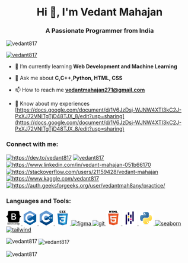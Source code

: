 <h1 align="center">Hi 👋, I'm Vedant Mahajan</h1>
<h3 align="center">A Passionate Programmer from India</h3>

<p align="left"> <img src="https://komarev.com/ghpvc/?username=vedant817&label=Profile%20views&color=0e75b6&style=flat" alt="vedant817" /> </p>

<p align="left"> <a href="https://twitter.com/vedant817" target="blank"><img src="https://img.shields.io/twitter/follow/vedant817?logo=twitter&style=for-the-badge" alt="vedant817" /></a> </p>

- 🌱 I’m currently learning **Web Development and Machine Learning**

- 💬 Ask me about **C,C++,Python, HTML, CSS**

- 📫 How to reach me **vedantmahajan271@gmail.com**

- 📄 Know about my experiences [https://docs.google.com/document/d/1V6JzDsj-WJNW4XTI3kC2J-PxXJ72VNlTgTjD48TJX_8/edit?usp=sharing](https://docs.google.com/document/d/1V6JzDsj-WJNW4XTI3kC2J-PxXJ72VNlTgTjD48TJX_8/edit?usp=sharing)

<h3 align="left">Connect with me:</h3>
<p align="left">
<a href="https://dev.to/https://dev.to/vedant817" target="blank"><img align="center" src="https://raw.githubusercontent.com/rahuldkjain/github-profile-readme-generator/master/src/images/icons/Social/devto.svg" alt="https://dev.to/vedant817" height="30" width="40" /></a>
<a href="https://twitter.com/vedant817" target="blank"><img align="center" src="https://raw.githubusercontent.com/rahuldkjain/github-profile-readme-generator/master/src/images/icons/Social/twitter.svg" alt="vedant817" height="30" width="40" /></a>
<a href="https://linkedin.com/in/https://www.linkedin.com/in/vedant-mahajan-051b66170" target="blank"><img align="center" src="https://raw.githubusercontent.com/rahuldkjain/github-profile-readme-generator/master/src/images/icons/Social/linked-in-alt.svg" alt="https://www.linkedin.com/in/vedant-mahajan-051b66170" height="30" width="40" /></a>
<a href="https://stackoverflow.com/users/https://stackoverflow.com/users/21159428/vedant-mahajan" target="blank"><img align="center" src="https://raw.githubusercontent.com/rahuldkjain/github-profile-readme-generator/master/src/images/icons/Social/stack-overflow.svg" alt="https://stackoverflow.com/users/21159428/vedant-mahajan" height="30" width="40" /></a>
<a href="https://kaggle.com/https://www.kaggle.com/vedant817" target="blank"><img align="center" src="https://raw.githubusercontent.com/rahuldkjain/github-profile-readme-generator/master/src/images/icons/Social/kaggle.svg" alt="https://www.kaggle.com/vedant817" height="30" width="40" /></a>
<a href="https://auth.geeksforgeeks.org/user/https://auth.geeksforgeeks.org/user/vedantmah8any/practice/" target="blank"><img align="center" src="https://raw.githubusercontent.com/rahuldkjain/github-profile-readme-generator/master/src/images/icons/Social/geeks-for-geeks.svg" alt="https://auth.geeksforgeeks.org/user/vedantmah8any/practice/" height="30" width="40" /></a>
</p>

<h3 align="left">Languages and Tools:</h3>
<p align="left"> <a href="https://getbootstrap.com" target="_blank" rel="noreferrer"> <img src="https://raw.githubusercontent.com/devicons/devicon/master/icons/bootstrap/bootstrap-plain-wordmark.svg" alt="bootstrap" width="40" height="40"/> </a> <a href="https://www.cprogramming.com/" target="_blank" rel="noreferrer"> <img src="https://raw.githubusercontent.com/devicons/devicon/master/icons/c/c-original.svg" alt="c" width="40" height="40"/> </a> <a href="https://www.w3schools.com/cpp/" target="_blank" rel="noreferrer"> <img src="https://raw.githubusercontent.com/devicons/devicon/master/icons/cplusplus/cplusplus-original.svg" alt="cplusplus" width="40" height="40"/> </a> <a href="https://www.w3schools.com/css/" target="_blank" rel="noreferrer"> <img src="https://raw.githubusercontent.com/devicons/devicon/master/icons/css3/css3-original-wordmark.svg" alt="css3" width="40" height="40"/> </a> <a href="https://www.figma.com/" target="_blank" rel="noreferrer"> <img src="https://www.vectorlogo.zone/logos/figma/figma-icon.svg" alt="figma" width="40" height="40"/> </a> <a href="https://git-scm.com/" target="_blank" rel="noreferrer"> <img src="https://www.vectorlogo.zone/logos/git-scm/git-scm-icon.svg" alt="git" width="40" height="40"/> </a> <a href="https://www.w3.org/html/" target="_blank" rel="noreferrer"> <img src="https://raw.githubusercontent.com/devicons/devicon/master/icons/html5/html5-original-wordmark.svg" alt="html5" width="40" height="40"/> </a> <a href="https://pandas.pydata.org/" target="_blank" rel="noreferrer"> <img src="https://raw.githubusercontent.com/devicons/devicon/2ae2a900d2f041da66e950e4d48052658d850630/icons/pandas/pandas-original.svg" alt="pandas" width="40" height="40"/> </a> <a href="https://www.python.org" target="_blank" rel="noreferrer"> <img src="https://raw.githubusercontent.com/devicons/devicon/master/icons/python/python-original.svg" alt="python" width="40" height="40"/> </a> <a href="https://seaborn.pydata.org/" target="_blank" rel="noreferrer"> <img src="https://seaborn.pydata.org/_images/logo-mark-lightbg.svg" alt="seaborn" width="40" height="40"/> </a> <a href="https://tailwindcss.com/" target="_blank" rel="noreferrer"> <img src="https://www.vectorlogo.zone/logos/tailwindcss/tailwindcss-icon.svg" alt="tailwind" width="40" height="40"/> </a> </p>

<p><img align="left" src="https://github-readme-stats.vercel.app/api/top-langs?username=vedant817&show_icons=true&locale=en&layout=compact" alt="vedant817" /></p>

<p>&nbsp;<img align="center" src="https://github-readme-stats.vercel.app/api?username=vedant817&show_icons=true&locale=en" alt="vedant817" /></p>

<p><img align="center" src="https://github-readme-streak-stats.herokuapp.com/?user=vedant817&" alt="vedant817" /></p>

